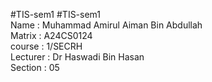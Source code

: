  #TIS-sem1    #TIS-sem1 <br> 
Name : Muhammad Amirul Aiman Bin Abdullah <br>
Matrix : A24CS0124 <br>
course : 1/SECRH <br>
Lecturer : Dr Haswadi Bin Hasan <br>
Section : 05 
